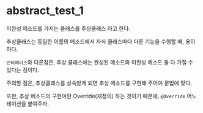 # abstract_test_1

미완성 메소드를 가지는 클래스를 추상클래스 라고 한다.

추상클래스는 동일한 이름의 메소드에서 자식 클래스마다 다른 기능을 수행할 때, 용이하다.

``인터페이스``와 다른점은, 추상 클래스에는 완성된 메소드와 미완성 메소드 둘 다 가질 수 있다는 점이다.

주의할 점은, 추상클래스를 상속받게 되면 추상 메소드를 구현해 주어야 문법에 맞다.

또한, 추상 메소드의 구현이란 Override(재정의) 하는 것이기 때문에, ``@Override`` 어노테이션을 붙여주자. 